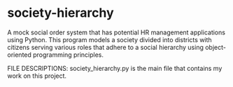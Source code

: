 # society-hierarchy
A mock social order system that has potential HR management applications using Python. This program models a society divided into districts with citizens serving various roles that adhere to a social hierarchy using object-oriented programming principles.

FILE DESCRIPTIONS:
society_hierarchy.py is the main file that contains my work on this project.


